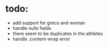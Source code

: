 # todo:
- add support for greco and woman
- handle nulls fields
- there seem to be duplicates in the athletes
- handle .content-wrap error